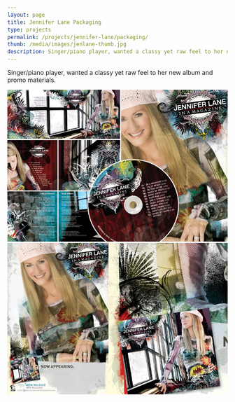 ```yaml
---
layout: page
title: Jennifer Lane Packaging
type: projects
permalink: /projects/jennifer-lane/packaging/
thumb: /media/images/jenlane-thumb.jpg
description: Singer/piano player, wanted a classy yet raw feel to her new album and promo materials.
---
```


Singer/piano player, wanted a classy yet raw feel to her new album and promo materials.

![](/media/images/jenlane1.jpg)
![](/media/images/jenlane2.jpg)